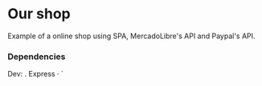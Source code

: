 # Our shop

Example of a online shop using SPA, MercadoLibre's API and Paypal's API.

### Dependencies

Dev:
. Express
· `
